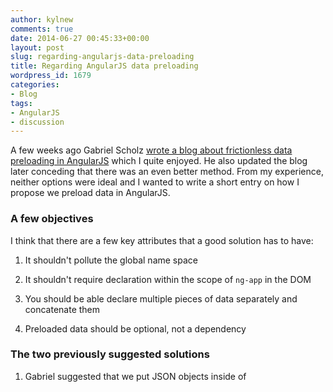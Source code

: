 ```yaml
---
author: kylnew
comments: true
date: 2014-06-27 00:45:33+00:00
layout: post
slug: regarding-angularjs-data-preloading
title: Regarding AngularJS data preloading
wordpress_id: 1679
categories:
- Blog
tags:
- AngularJS
- discussion
---
```


A few weeks ago Gabriel Scholz [wrote a blog about frictionless data preloading in AngularJS](http://www.garbl.es/angularjs/preload/2014/06/07/frictionless-data-preloading-in-angularjs/) which I quite enjoyed. He also updated the blog later conceding that there was an even better method. From my experience, neither options were ideal and I wanted to write a short entry on how I propose we preload data in AngularJS. 



### A few objectives


I think that there are a few key attributes that a good solution has to have:



	
  1. It shouldn't pollute the global name space

	
  2. It shouldn't require declaration within the scope of `ng-app` in the DOM

	
  3. You should be able declare multiple pieces of data separately and concatenate them

	
  4. Preloaded data should be optional, not a dependency




### The two previously suggested solutions


1. Gabriel suggested that we put JSON objects inside of <script> tags, identify them by a type such as "text/preloaded" and then parse and add them to a `preloaded` config object via a directive that looks for `script` tags. I actually really like this idea but it didn't satisfy rule #2. Your script tag needed to be inside of `ng-app`'s scope.

2. The blog entry was updated with a solution of simply declaring another module within `script` tags. However, this solution doesn't satisfy rules #3 and #4 very well. I would hate to be declaring and depending on multiple modules of preloaded data.



### My proposed solution


I actually really like Gabriel's method, except for running the search for preloaded data inside of a directive. Instead I say it should be done inside of a `.run()`, which occurs after `.config()` and before `.controller()`. Like so:




This method satisfies all 4 rules I stated above. I would love to hear feedback if anyone has a better method.


